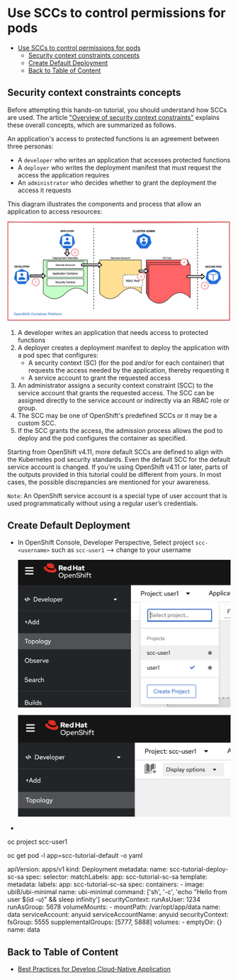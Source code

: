 # Use SCCs to control permissions for pods
<!-- TOC -->

- [Use SCCs to control permissions for pods](#use-sccs-to-control-permissions-for-pods)
  - [Security context constraints concepts](#security-context-constraints-concepts)
  - [Create Default Deployment](#create-default-deployment)
  - [Back to Table of Content](#back-to-table-of-content)

<!-- /TOC -->
## Security context constraints concepts

Before attempting this hands-on tutorial, you should understand how SCCs are used. The article ["Overview of security context constraints"](https://developer.ibm.com/learningpaths/secure-context-constraints-openshift/intro/) explains these overall concepts, which are summarized as follows.

An application's access to protected functions is an agreement between three personas:

- A `developer` who writes an application that accesses protected functions
- A `deployer` who writes the deployment manifest that must request the access the application requires
- An `administrator` who decides whether to grant the deployment the access it requests

This diagram illustrates the components and process that allow an application to access resources:

![](images/scc_1.png)

1. A developer writes an application that needs access to protected functions
2. A deployer creates a deployment manifest to deploy the application with a pod spec that configures:
    - A security context (SC) (for the pod and/or for each container) that requests the access needed by the application, thereby requesting it
    - A service account to grant the requested access
3. An administrator assigns a security context constraint (SCC) to the service account that grants the requested access. The SCC can be assigned directly to the service account or indirectly via an RBAC role or group.
4. The SCC may be one of OpenShift's predefined SCCs or it may be a custom SCC.
5. If the SCC grants the access, the admission process allows the pod to deploy and the pod configures the container as specified.

Starting from OpenShift v4.11, more default SCCs are defined to align with the Kubernetes pod security standards. Even the default SCC for the default service account is changed. If you're using OpenShift v4.11 or later, parts of the outputs provided in this tutorial could be different from yours. In most cases, the possible discrepancies are mentioned for your awareness.

`Note`: An OpenShift service account is a special type of user account that is used programmatically without using a regular user’s credentials.

## Create Default Deployment

- In OpenShift Console, Developer Perspective, Select project `scc-<username>` such as `scc-user1` --> change <username> to your username

  ![](images/scc_2.png)

  ![](images/scc_3.png)


- 
oc project scc-user1


oc get pod -l app=scc-tutorial-default -o yaml



 apiVersion: apps/v1
 kind: Deployment
 metadata:
   name: scc-tutorial-deploy-sc-sa
 spec:
   selector:
     matchLabels:
       app: scc-tutorial-sc-sa
   template:
     metadata:
       labels:
         app: scc-tutorial-sc-sa
     spec:
       containers:
       - image: ubi8/ubi-minimal
         name: ubi-minimal
         command: ['sh', '-c', 'echo "Hello from user $(id -u)" && sleep infinity']
         securityContext:
           runAsUser: 1234
           runAsGroup: 5678
         volumeMounts:
         - mountPath: /var/opt/app/data
           name: data
       serviceAccount: anyuid
       serviceAccountName: anyuid
       securityContext:
         fsGroup: 5555
         supplementalGroups: [5777, 5888]
       volumes:
       - emptyDir: {}
         name: data






## Back to Table of Content
- [Best Practices for Develop Cloud-Native Application](README.md)





